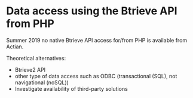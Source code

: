 # Data access using the Btrieve API from PHP

Summer 2019 no native Btrieve API access for/from PHP is available from Actian.

Theoretical alternatives:
- Btrieve2 API
- other type of data access such as ODBC (transactional (SQL), not navigational (noSQL))
- Investigate availability of third-party solutions

